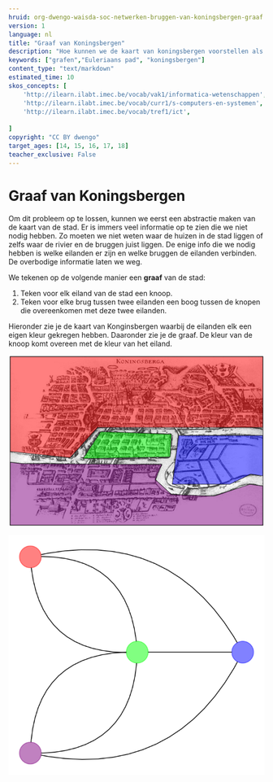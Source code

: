 ```yaml
---
hruid: org-dwengo-waisda-soc-netwerken-bruggen-van-koningsbergen-graaf
version: 1
language: nl
title: "Graaf van Koningsbergen"
description: "Hoe kunnen we de kaart van koningsbergen voorstellen als een graaf om zo het probleem te kunnen oplossen."
keywords: ["grafen","Euleriaans pad", "koningsbergen"]
content_type: "text/markdown"
estimated_time: 10
skos_concepts: [
    'http://ilearn.ilabt.imec.be/vocab/vak1/informatica-wetenschappen', 
    'http://ilearn.ilabt.imec.be/vocab/curr1/s-computers-en-systemen',
    'http://ilearn.ilabt.imec.be/vocab/tref1/ict',

]
copyright: "CC BY dwengo"
target_ages: [14, 15, 16, 17, 18]
teacher_exclusive: False
---
```


# Graaf van Koningsbergen

Om dit probleem op te lossen, kunnen we eerst een abstractie maken van de kaart van de stad. Er is immers veel informatie op te zien die we niet nodig hebben. Zo moeten we niet weten waar de huizen in de stad liggen of zelfs waar de rivier en de bruggen juist liggen. De enige info die we nodig hebben is welke eilanden er zijn en welke bruggen de eilanden verbinden. De overbodige informatie laten we weg.

We tekenen op de volgende manier een **graaf** van de stad:

1. Teken voor elk eiland van de stad een knoop.
2. Teken voor elke brug tussen twee eilanden een boog tussen de knopen die overeenkomen met deze twee eilanden.

Hieronder zie je de kaart van Konginsbergen waarbij de eilanden elk een eigen kleur gekregen hebben. Daaronder zie je de graaf. De kleur van de knoop komt overeen met de kleur van het eiland.

![](images/koningsbergen_colored.png)

![](images/koningsbergen_color_graph.svg)

